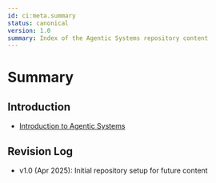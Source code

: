 ```yaml
---
id: ci:meta.summary
status: canonical
version: 1.0
summary: Index of the Agentic Systems repository content
---
```


# Summary

## Introduction
* [Introduction to Agentic Systems](README.md)

## Revision Log

- v1.0 (Apr 2025): Initial repository setup for future content 